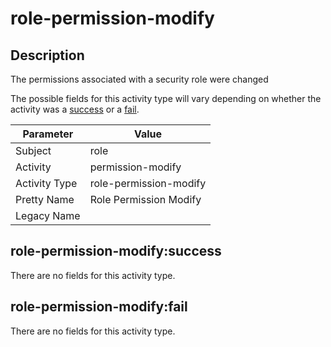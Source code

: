 role-permission-modify
======================

Description
-----------
The permissions associated with a security role were changed

The possible fields for this activity type will vary depending on whether the activity was a [success](#role-permission-modifysuccess) or a [fail](#role-permission-modifyfail).

| Parameter     | Value                  |
| ------------- | ---------------------- |
| Subject       | role                   |
| Activity      | permission-modify      |
| Activity Type | role-permission-modify |
| Pretty Name   | Role Permission Modify |
| Legacy Name   |                        |

role-permission-modify:success
------------------------------

There are no fields for this activity type.


role-permission-modify:fail
---------------------------

There are no fields for this activity type.

